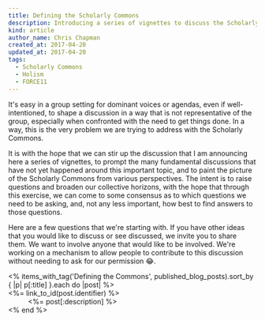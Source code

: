 ```yaml
---
title: Defining the Scholarly Commons
description: Introducing a series of vignettes to discuss the Scholarly Commons.
kind: article
author_name: Chris Chapman
created_at: 2017-04-20
updated_at: 2017-04-20
tags:
  - Scholarly Commons
  - Holism
  - FORCE11
---
```


It's easy in a group setting for dominant voices or agendas, even if
well-intentioned, to shape a discussion in a way that is not representative of
the group, especially when confronted with the need to get things done. In a
way, this is the very problem we are trying to address with the Scholarly
Commons.

It is with the hope that we can stir up the discussion that I am announcing
here a series of vignettes, to prompt the many fundamental discussions that
have not yet happened around this important topic, and to paint the picture of
the Scholarly Commons from various perspectives. The intent is to raise
questions and broaden our collective horizons, with the hope that through this
exercise, we can come to some consensus as to which questions we need to be
asking, and, not any less important, how best to find answers to those
questions.

Here are a few questions that we're starting with. If you have other ideas that
you would like to discuss or see discussed, we invite you to share them. We
want to involve anyone that would like to be involved. We're working on a
mechanism to allow people to contribute to this discussion without needing to
ask for our permission :joy:.

<!--MORE-->

<dl>
<% items_with_tag('Defining the Commons', published_blog_posts).sort_by { |p| p[:title] }.each do |post| %>
  <dt><%= link_to_id(post.identifier) %></dt>
  <dd><%= post[:description] %></dd>
<% end %>
</dl>
